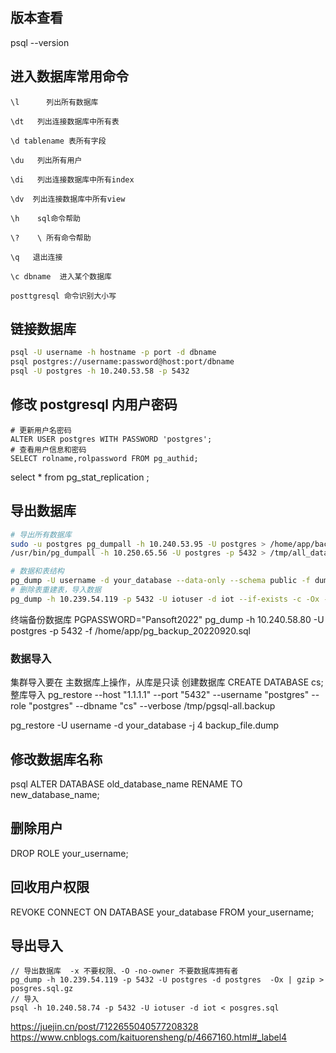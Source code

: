 
## 版本查看
psql --version

## 进入数据库常用命令
```
\l      列出所有数据库

\dt   列出连接数据库中所有表

\d tablename 表所有字段

\du   列出所有用户

\di   列出连接数据库中所有index

\dv  列出连接数据库中所有view

\h    sql命令帮助

\?    \ 所有命令帮助

\q   退出连接

\c dbname  进入某个数据库

posttgresql 命令识别大小写

```
## 链接数据库
```bash
psql -U username -h hostname -p port -d dbname 
psql postgres://username:password@host:port/dbname 
psql -U postgres -h 10.240.53.58 -p 5432  
```

## 修改 postgresql 内用户密码
```psql
# 更新用户名密码
ALTER USER postgres WITH PASSWORD 'postgres';
# 查看用户信息和密码
SELECT rolname,rolpassword FROM pg_authid;

```


 select * from pg_stat_replication ;


## 导出数据库
```bash
# 导出所有数据库
sudo -u postgres pg_dumpall -h 10.240.53.95 -U postgres > /home/app/backup_all_postgresql-2022-5-5.sql
/usr/bin/pg_dumpall -h 10.250.65.56 -U postgres -p 5432 > /tmp/all_databases-`date +%Y-%m-%d-%H-%-M-%S`.sql

# 数据和表结构
pg_dump -U username -d your_database --data-only --schema public -f dumpfile.sql
# 删除表重建表，导入数据
pg_dump -h 10.239.54.119 -p 5432 -U iotuser -d iot --if-exists -c -Ox -f  iot.sql

```

终端备份数据库
PGPASSWORD="Pansoft2022" pg_dump -h 10.240.58.80 -U postgres -p 5432   -f /home/app/pg_backup_20220920.sql

### 数据导入
集群导入要在 主数据库上操作，从库是只读 
创建数据库
CREATE DATABASE cs;
整库导入
pg_restore  --host "1.1.1.1" --port "5432" --username "postgres"  --role "postgres" --dbname "cs"  --verbose /tmp/pgsql-all.backup

pg_restore -U username -d your_database -j 4 backup_file.dump

## 修改数据库名称
psql 
ALTER DATABASE old_database_name RENAME TO new_database_name;

## 删除用户
DROP ROLE your_username;

## 回收用户权限
REVOKE CONNECT ON DATABASE your_database FROM your_username;


## 导出导入
```
// 导出数据库  -x 不要权限、-O -no-owner 不要数据库拥有者
pg_dump -h 10.239.54.119 -p 5432 -U postgres -d postgres  -Ox | gzip > posgres.sql.gz
// 导入
psql -h 10.240.58.74 -p 5432 -U iotuser -d iot < posgres.sql
```




https://juejin.cn/post/7122655040577208328
https://www.cnblogs.com/kaituorensheng/p/4667160.html#_label4

